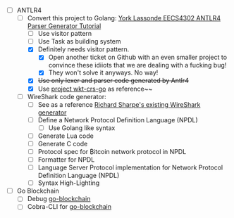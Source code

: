 - [ ] ANTLR4
    - [ ] Convert this project to Golang: [York Lassonde EECS4302 ANTLR4 Parser Generator Tutorial](https://www.youtube.com/playlist?list=PL5dxAmCmjv_4FGYtGzcvBeoS-BobRTJLq)
        - [ ] Use visitor pattern
        - [ ] Use Task as building system
        - [x] Definitely needs visitor pattern.
            - [x] Open another ticket on Github with an even smaller project to convince these idiiots that we are dealing with a fucking bug!
            - [x] They won't solve it anyways. No way!
        - [x] ~~Use only lexer and parser code generated by Antlr4~~
        - [x] Use [project wkt-crs-go](https://github.com/fikin/wkt-crs-go) as reference~~
    - [ ] WireShark code generator:
        - [ ] See as a reference [Richard Sharpe's existing WireShark generator](https://gitlab.com/realrichardsharpe/wireshark-generator)
        - [ ] Define a Network Protocol Definition Language (NPDL)
            - [ ] Use Golang like syntax
        - [ ] Generate Lua code
        - [ ] Generate C code
        - [ ] Protocol spec for ₿itcoin network protocol in NPDL
        - [ ] Formatter for NPDL
        - [ ] Language Server Protocol implementation for Network Protocol Definition Language (NPDL)
        - [ ] Syntax High-Lighting
- [ ] Go Blockchain
    - [ ] Debug [go-blockchain](https://github.com/mkohlhaas/go-blockchain)
    - [ ] Cobra-CLI for [go-blockchain](https://github.com/mkohlhaas/go-blockchain)
